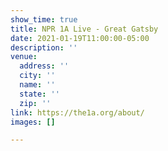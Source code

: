 ```yaml
---
show_time: true
title: NPR 1A Live - Great Gatsby
date: 2021-01-19T11:00:00-05:00
description: ''
venue:
  address: ''
  city: ''
  name: ''
  state: ''
  zip: ''
link: https://the1a.org/about/
images: []

---
```


